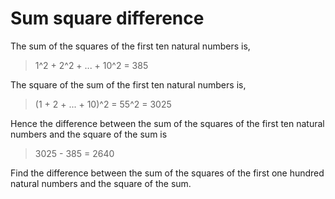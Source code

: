 # Sum square difference
The sum of the squares of the first ten natural numbers is,

> 1^2 + 2^2 + ... + 10^2 = 385

The square of the sum of the first ten natural numbers is,

> (1 + 2 + ... + 10)^2 = 55^2 = 3025

Hence the difference between the sum of the squares of the first ten natural numbers and the square of the sum is

> 3025 - 385 = 2640

Find the difference between the sum of the squares of the first one hundred natural numbers and the square of the sum.


